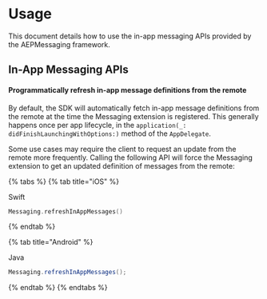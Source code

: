 # Usage

This document details how to use the in-app messaging APIs provided by the AEPMessaging framework.

## In-App Messaging APIs

#### Programmatically refresh in-app message definitions from the remote

By default, the SDK will automatically fetch in-app message definitions from the remote at the time the Messaging extension is registered. This generally happens once per app lifecycle, in the `application(_: didFinishLaunchingWithOptions:)` method of the `AppDelegate`.

Some use cases may require the client to request an update from the remote more frequently. Calling the following API will force the Messaging extension to get an updated definition of messages from the remote:

{% tabs %}
{% tab title="iOS" %}

Swift

```swift
Messaging.refreshInAppMessages()
```

{% endtab %}

{% tab title="Android" %}

Java

```java
Messaging.refreshInAppMessages();
```

{% endtab %}
{% endtabs %}
